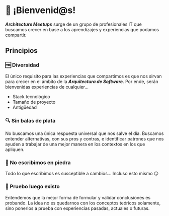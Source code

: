 # 👋 ¡Bienvenid@s!
***Architecture Meetups*** surge de un grupo de profesionales IT que buscamos crecer en base a los aprendizajes y experiencias que podamos compartir.

## Principios​
### 🆓 Diversidad  
El único requisito para las experiencias que compartimos es que nos sirvan para crecer en el ámbito de la ***Arquitectura de Software***. Por ende, serán bienvenidas experiencias de cualquier...
* Stack tecnológico
* Tamaño de proyecto
* Antigüedad
​
### 🔍 Sin balas de plata
No buscamos una única respuesta universal que nos salve el día. Buscamos entender alternativas, con sus pros y contras, e identificar patrones que nos ayuden a trabajar de una mejor manera en los contextos en los que apliquen.
​
### 📝 No escribimos en piedra
Todo lo que escribimos es susceptible a cambios... Incluso esto mismo 😛
​
### 🧪 Pruebo luego existo
Entendemos que la mejor forma de formular y validar conclusiones es probando. La idea no es quedarnos con los conceptos teóricos solamente, sino ponerlos a prueba con experiencias pasadas, actuales o futuras.